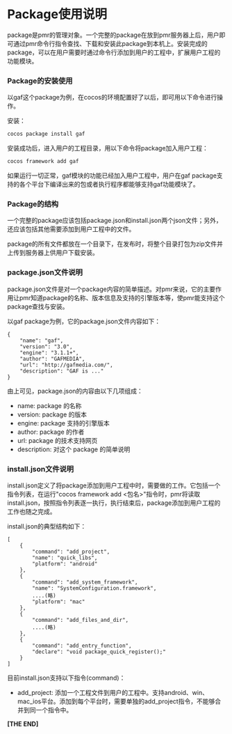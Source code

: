 # Package使用说明

package是pmr的管理对象。一个完整的package在放到pmr服务器上后，用户即可通过pmr命令行指令查找、下载和安装此package到本机上。安装完成的package，可以在用户需要时通过命令行添加到用户的工程中，扩展用户工程的功能模块。

### Package的安装使用

以gaf这个package为例，在cocos的环境配置好了以后，即可用以下命令进行操作。

安装：

```sh
cocos package install gaf
```
安装成功后，进入用户的工程目录，用以下命令将package加入用户工程：

```sh
cocos framework add gaf
```
如果运行一切正常，gaf模块的功能已经加入用户工程中，用户在gaf package支持的各个平台下编译出来的包或者执行程序都能够支持gaf功能模块了。

### Package的结构

一个完整的package应该包括package.json和install.json两个json文件；另外，还应该包括其他需要添加到用户工程中的文件。

package的所有文件都放在一个目录下，在发布时，将整个目录打包为zip文件并上传到服务器上供用户下载安装。


### package.json文件说明

package.json文件是对一个package内容的简单描述。对pmr来说，它的主要作用让pmr知道package的名称、版本信息及支持的引擎版本等，使pmr能支持这个package查找与安装。

以gaf package为例，它的package.json文件内容如下：
```
{
	"name": "gaf",
	"version": "3.0",
	"engine": "3.1.1+",
	"author": "GAFMEDIA",
	"url": "http://gafmedia.com/",
	"description": "GAF is ..."
}
```
由上可见，package.json的内容由以下几项组成：
- name: package 的名称
- version: package 的版本
- engine: package 支持的引擎版本
- author: package 的作者
- url: package 的技术支持网页
- description: 对这个 package 的简单说明

### install.json文件说明

install.json定义了将package添加到用户工程中时，需要做的工作。它包括一个指令列表，在运行"cocos framework add <包名>"指令时，pmr将读取install.json，按照指令列表逐一执行，执行结束后，package添加到用户工程的工作也随之完成。

install.json的典型结构如下：
```
[
	{
		"command": "add_project",
		"name": "quick_libs",
		"platform": "android"
	},
	{
		"command": "add_system_framework",
		"name": "SystemConfiguration.framework",
		....(略)
		"platform": "mac"
	},
	{
		"command": "add_files_and_dir",
		....(略)
	},
	{
		"command": "add_entry_function",
		"declare": "void package_quick_register();"
	}
]
```

目前install.json支持以下指令(command)：
- add_project: 添加一个工程文件到用户的工程中。支持android、win、mac_ios平台。添加到每个平台时，需要单独的add_project指令，不能够合并到同一个指令中。

**\[THE END\]**